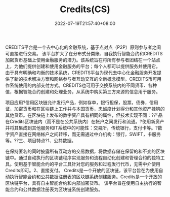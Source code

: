 ﻿---
weight: 
title: "Credits(CS)"
description: "CREDITS平台是一个去中心化的金融系统，基于点对点（P2P）原则参与者之间可直接进行交易"
date: 2022-07-19T21:57:40+08:00
lastmod: 2022-07-19T16:45:40+08:00
draft: false
authors: ["june"]
featuredImage: "350.png"
link: "https://credits.com/?ref=1234btc.com"
tags: ["数字代币","Credits(CS)"]
categories: ["navigation"]
navigation: ["数字代币"]
lightgallery: true
toc: true
pinned: false
recommend: false
recommend1: false
---
CREDITS平台是一个去中心化的金融系统，基于点对点（P2P）原则参与者之间可直接进行交易。 该平台扩大了在分布式分类账、自我执行智能合约和CREDITS加密货币基础上使用金融服务的潜力。该系统旨在将所有参与者团结在一个站点上，为他们提供创建和使用金融服务的平台；每个人都可以提供服务并使用它。 由于具有明确和均衡的技术系统，CREDITS平台为现代去中心化金融服务开发提供了新的技术解决方案和网络参与者互动交互的全新概念模型。CREDITS币可用作系统使用的内部支付方式。CREDITS也可用于交换系统内的不同货币、各种值，根据智能合约创建和处理业务，从系统中购买第三方来源的信息用于服务。

项目应用?信用区块链允许发行产品，例如存单，银行担保，股票，债券，信用证，加密货币和在区块链上工作并与本国货币，忠诚度计划得分和其他资产挂钩的其他货币。在区块链上发布的数字资产具有相同的属性，但技术实现不同：?产品在Credits区块链内（而不是在公共系统内）在帐户之间发行和流通。?使用新资产并将其集成到其他服务和IT系统中的可能性：交易所，传统银行，支付卡等。?数字资产直接在网络帐户之间转移，而无需通过中介机构：银行，SWIFT，卡服务等。??三、项目特点?1、公共数据。

在保持匿名的同时披露所有互动方的交易数据，将数据存储在保留的和不变的区块链中。通过自动执行的区块链程序实现服务和流程自动化创建和管理合约的独特工具。使用基于智能合约的平台工具针对您的服务和过程发行代币，无需中介使用Credits即可。2、直接支付。
Credits是一个开放的区块链，该平台旨在为使用自动执行智能合约和公共数据注册表的区块链系统创建服务。Credits是一个开放的区块链平台，具有自主智能合约和内部加密货币。 该平台旨在使用自主执行的智能合约和公共数据注册表为区块链系统创建服务。
